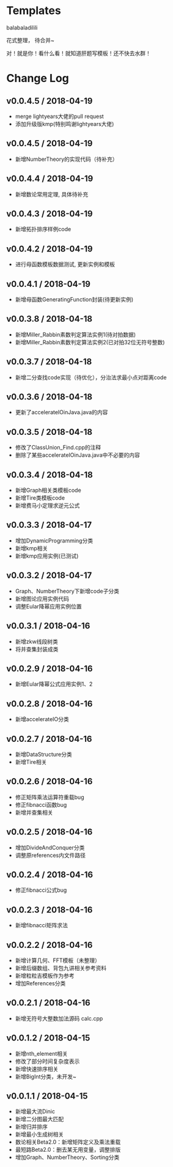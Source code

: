 # Templates

balabaladilili

花式整理， 待合并~

对！就是你！看什么看！就知道肝题写模板！还不快去水群！



# Change Log

## v0.0.4.5 / 2018-04-19
* merge lightyears大佬的pull request
* 添加升级版kmp(特别鸣谢lightyears大佬)

## v0.0.4.5 / 2018-04-19
* 新增NumberTheory的实现代码（待补充）

## v0.0.4.4 / 2018-04-19
* 新增数论常用定理, 具体待补充

## v0.0.4.3 / 2018-04-19
* 新增拓扑排序样例code

## v0.0.4.2 / 2018-04-19
* 进行母函数模板数据测试, 更新实例和模板

## v0.0.4.1 / 2018-04-19
* 新增母函数GeneratingFunction封装(待更新实例)

## v0.0.3.8 / 2018-04-18
* 新增Miller_Rabbin素数判定算法实例1(待对拍数据)
* 新增Miller_Rabbin素数判定算法实例2(已对拍32位无符号整数)

## v0.0.3.7 / 2018-04-18
* 新增二分查找code实现（待优化），分治法求最小点对距离code

## v0.0.3.6 / 2018-04-18
* 更新了accelerateIOinJava.java的内容

## v0.0.3.5 / 2018-04-18
* 修改了ClassUnion_Find.cpp的注释
* 删除了某些accelerateIOinJava.java中不必要的内容

## v0.0.3.4 / 2018-04-18
* 新增Graph相关类模板code
* 新增Tire类模板code
* 新增费马小定理求逆元公式

## v0.0.3.3 / 2018-04-17
* 增加DynamicProgramming分类
* 新增kmp相关
* 新增kmp应用实例(已测试)

## v0.0.3.2 / 2018-04-17
* Graph、NumberTheory下新增code子分类
* 新增图论应用实例代码
* 调整Eular降幂应用实例位置

## v0.0.3.1 / 2018-04-16
* 新增zkw线段树类
* 将并查集封装成类

## v0.0.2.9 / 2018-04-16
* 新增Eular降幂公式应用实例1、2

## v0.0.2.8 / 2018-04-16
* 新增accelerateIO分类

## v0.0.2.7 / 2018-04-16
* 新增DataStructure分类
* 新增Tire相关

## v0.0.2.6 / 2018-04-16
* 修正矩阵乘法运算符重载bug
* 修正fibnacci函数bug
* 新增并查集相关

## v0.0.2.5 / 2018-04-16
* 增加DivideAndConquer分类
* 调整原references内文件路径

## v0.0.2.4 / 2018-04-16
* 修正fibnacci公式bug

## v0.0.2.3 / 2018-04-16
* 新增fibnacci矩阵求法

## v0.0.2.2 / 2018-04-16
* 新增计算几何、FFT模板（未整理）
* 新增后缀数组、背包九讲相关参考资料
* 新增粒粒吉模板作为参考
* 增加References分类

## v0.0.2.1 / 2018-04-16
* 新增无符号大整数加法源码 calc.cpp 

## v0.0.1.2 / 2018-04-15

* 新增nth_element相关
* 修改了部分时间复杂度表示
* 新增快速排序相关
* 新增BigInt分类，未开发~

## v0.0.1.1 / 2018-04-15

* 新增最大流Dinic
* 新增二分图最大匹配
* 新增归并排序
* 新增最小生成树相关
* 数论相关Beta2.0：新增矩阵定义及乘法重载
* 最短路Beta2.0：删去某无用变量，调整排版
* 增加Graph、NumberTheory、Sorting分类
